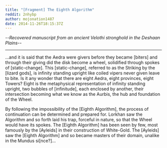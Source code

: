 ```yaml
---
title: "[Fragment] The Eighth Algorithm"
reddit: 2nhybp
author: mojonation1487
date: 2014-11-26T18:15:37Z
---
```


--*Recovered manuscript from an ancient Velothi stronghold in the Deshaan Plains*--

-------

...and it is said that the Aedra were givers before they became [biters] and through their giving did the disk become a wheel, solidified through spokes of [static-change]. This [static-change], referred to as the Striking by the [lizard gods], is infinity standing upright like coiled vipers never given leave to bite. Is it any wonder that there are eight Aedra, eight provinces, eight Towers? Eight is the metaphysical representation of infinity standing upright, two bubbles of [infinitude], each enclosed by another, their intersection becoming what we know as the Aurbis, the hub and foundation of the Wheel.

By following the impossibility of the [Eighth Algorithm], the process of continuation can be determined and prepared for. Lorkhan saw the Algorithm and so forth laid his trap, forceful in nature, so that the Wheel would have its spokes. The [Eighth Algorithm] has been seen by few, most famously by the [Ayleids] in their construction of White-Gold. The [Ayleids] saw the [Eighth Algorithm] and so became masters of their domain, unalike in the Mundus si[nce?]...
